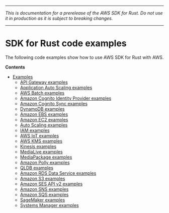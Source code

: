 --------

 *This is documentation for a prerelease of the AWS SDK for Rust\. Do not use it in production as it is subject to breaking changes\.* 

--------

# SDK for Rust code examples<a name="rust_code_examples"></a>

The following code examples show how to use AWS SDK for Rust with AWS\.

**Contents**
+ [Examples](rust_code_examples_categorized.md)
  + [API Gateway examples](rust_api-gateway_code_examples.md)
  + [Application Auto Scaling examples](rust_application-autoscaling_code_examples.md)
  + [AWS Batch examples](rust_batch_code_examples.md)
  + [Amazon Cognito Identity Provider examples](rust_cognito-identity-provider_code_examples.md)
  + [Amazon Cognito Sync examples](rust_cognito-sync_code_examples.md)
  + [DynamoDB examples](rust_dynamodb_code_examples.md)
  + [Amazon EBS examples](rust_ebs_code_examples.md)
  + [Amazon EC2 examples](rust_ec2_code_examples.md)
  + [Auto Scaling examples](rust_auto-scaling_code_examples.md)
  + [IAM examples](rust_iam_code_examples.md)
  + [AWS IoT examples](rust_iot_code_examples.md)
  + [AWS KMS examples](rust_kms_code_examples.md)
  + [Kinesis examples](rust_kinesis_code_examples.md)
  + [MediaLive examples](rust_medialive_code_examples.md)
  + [MediaPackage examples](rust_mediapackage_code_examples.md)
  + [Amazon Polly examples](rust_polly_code_examples.md)
  + [QLDB examples](rust_qldb_code_examples.md)
  + [Amazon RDS Data Service examples](rust_rds-data_code_examples.md)
  + [Amazon S3 examples](rust_s3_code_examples.md)
  + [Amazon SES API v2 examples](rust_sesv2_code_examples.md)
  + [Amazon SNS examples](rust_sns_code_examples.md)
  + [Amazon SQS examples](rust_sqs_code_examples.md)
  + [SageMaker examples](rust_sagemaker_code_examples.md)
  + [Systems Manager examples](rust_ssm_code_examples.md)